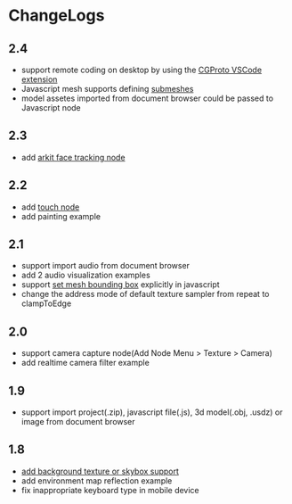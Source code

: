 # ChangeLogs

## 2.4

* support remote coding on desktop by using the [CGProto VSCode extension](vscode-extension)
* Javascript mesh supports defining [submeshes](data-conversions?id=submesh)
* model assetes imported from document browser could be passed to Javascript node

## 2.3

* add [arkit face tracking node](non-scriptable-nodes?id=FaceTrackingAR)

## 2.2

* add [touch node](touch-api)
* add painting example

## 2.1

* support import audio from document browser
* add 2 audio visualization examples
* support [set mesh bounding box](data-conversions?id=mesh) explicitly in javascript
* change the address mode of default texture sampler from repeat to clampToEdge

## 2.0

* support camera capture node(Add Node Menu > Texture > Camera)
* add realtime camera filter example

## 1.9

* support import project(.zip), javascript file(.js), 3d model(.obj, .usdz) or image from document browser

## 1.8

* [add background texture or skybox support](shader-nodes?id=the-clearcolor-input)
* add environment map reflection example
* fix inappropriate keyboard type in mobile device